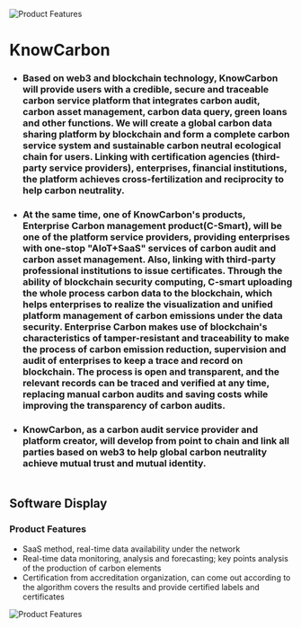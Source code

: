 ![Product Features](https://mmbiz.qpic.cn/mmbiz_gif/Pxxwgm9M2ZL6wem52iaTavX7AlaZPR8LKds0WiaSMhJibIqE1CjBiaI2bkUGDqx5vUbRB4r6LFILicDGLM7jpBicykNw/640?wx_fmt=gif&wxfrom=5&wx_lazy=1)
# KnowCarbon

* ### Based on web3 and blockchain technology, KnowCarbon will provide users with a credible, secure and traceable carbon service platform that integrates carbon audit, carbon asset management, carbon data query, green loans and other functions. We will create a global carbon data sharing platform by blockchain and form a complete carbon service system and sustainable carbon neutral ecological chain for users. Linking with certification agencies (third-party service providers), enterprises, financial institutions, the platform achieves cross-fertilization and reciprocity to help carbon neutrality. <br>
* ### At the same time, one of KnowCarbon's products, Enterprise Carbon management product(C-Smart), will be one of the platform service providers, providing enterprises with one-stop "AIoT+SaaS" services of carbon audit and carbon asset management. Also, linking with third-party professional institutions to issue certificates. Through the ability of blockchain security computing, C-smart uploading the whole process carbon data to the blockchain, which helps enterprises to realize the visualization and unified platform management of carbon emissions under the data security. Enterprise Carbon makes use of blockchain's characteristics of tamper-resistant and traceability to make the process of carbon emission reduction, supervision and audit of enterprises to keep a trace and record on blockchain. The process is open and transparent, and the relevant records can be traced and verified at any time, replacing manual carbon audits and saving costs while improving the transparency of carbon audits. <br> 
* ### KnowCarbon, as a carbon audit service provider and platform creator, will develop from point to chain and link all parties based on web3 to help global carbon neutrality achieve mutual trust and mutual identity.<br><br>
## Software Display
### Product Features<br>
* SaaS method, real-time data availability under the network
* Real-time data monitoring, analysis and forecasting; key points analysis of the production of carbon elements
* Certification from accreditation organization, can come out according to the algorithm covers the results and provide certified labels and certificates<br>

![Product Features](https://user-assets.sxlcdn.com/images/979727/FrjytAufFLVAF3P3es4V4tpkqPXl.png?imageMogr2/strip/auto-orient/thumbnail/1200x9000%3E/quality/90!/format/png)
